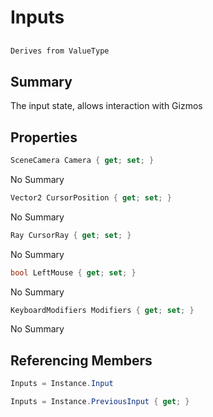 # Inputs

## 
```c#
Derives from ValueType
```

## Summary

The input state, allows interaction with Gizmos
## Properties

```c#
SceneCamera Camera { get; set; } 
```
No Summary
```c#
Vector2 CursorPosition { get; set; } 
```
No Summary
```c#
Ray CursorRay { get; set; } 
```
No Summary
```c#
bool LeftMouse { get; set; } 
```
No Summary
```c#
KeyboardModifiers Modifiers { get; set; } 
```
No Summary
## Referencing Members

```c#
Inputs = Instance.Input
```
```c#
Inputs = Instance.PreviousInput { get; } 
```
